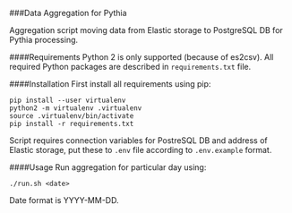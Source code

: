###Data Aggregation for Pythia

Aggregation script moving data from Elastic storage to PostgreSQL DB for Pythia processing.

####Requirements
Python 2 is only supported (because of es2csv). 
All required Python packages are described in `requirements.txt` file. 

####Installation
First install all requirements using pip:

```
pip install --user virtualenv
python2 -m virtualenv .virtualenv
source .virtualenv/bin/activate
pip install -r requirements.txt
```

Script requires connection variables for PostreSQL DB and address of Elastic storage, 
put these to `.env` file according to `.env.example` format.

####Usage
Run aggregation for particular day using:

`./run.sh <date>`

Date format is YYYY-MM-DD.